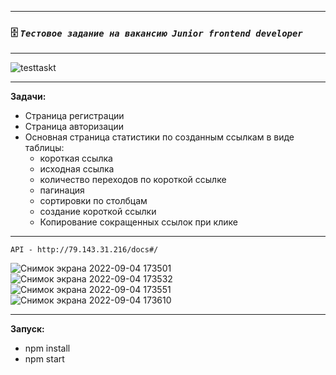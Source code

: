____
 ### :file_cabinet: *`Тестовое задание на вакансию Junior frontend developer`*
____
![testtaskt](https://user-images.githubusercontent.com/95306473/188318614-33175699-ca42-43eb-b3e1-5bd163b8ab5a.gif)
____
**Задачи:**
- Страница регистрации
- Страница авторизации
- Основная страница статистики по созданным ссылкам в виде таблицы:
    - короткая ссылка
    - исходная ссылка
    - количество переходов по короткой ссылке
    - пагинация
    - сортировки по столбцам
    - создание короткой ссылки
    - Копирование сокращенных ссылок при клике
____
    API - http://79.143.31.216/docs#/
![Снимок экрана 2022-09-04 173501](https://user-images.githubusercontent.com/95306473/188319178-fb13179e-0cd3-4e8f-8c39-d7479873c6f7.png)
![Снимок экрана 2022-09-04 173532](https://user-images.githubusercontent.com/95306473/188319179-dc8eb977-211f-4b4e-a683-793cd978b7b2.png)
![Снимок экрана 2022-09-04 173551](https://user-images.githubusercontent.com/95306473/188319180-d4169cd5-084f-4717-8fcd-5f2ed41cb201.png)
![Снимок экрана 2022-09-04 173610](https://user-images.githubusercontent.com/95306473/188319183-4451b811-fd1b-4831-9324-ea5040ff9b6f.png)
____
**Запуск:**
- npm install
- npm start
